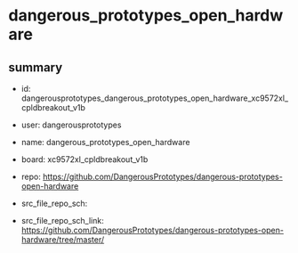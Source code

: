 # dangerous_prototypes_open_hardware
 
## summary 
* id: dangerousprototypes_dangerous_prototypes_open_hardware_xc9572xl_cpldbreakout_v1b
* user: dangerousprototypes
* name: dangerous_prototypes_open_hardware
* board: xc9572xl_cpldbreakout_v1b
* repo: https://github.com/DangerousPrototypes/dangerous-prototypes-open-hardware



* src_file_repo_sch: 
* src_file_repo_sch_link: https://github.com/DangerousPrototypes/dangerous-prototypes-open-hardware/tree/master/




